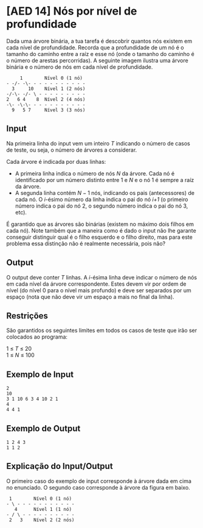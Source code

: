 # [AED 14] Nós por nível de profundidade

Dada uma árvore binária, a tua tarefa é descobrir quantos nós existem em cada nível de profundidade. Recorda que a profundidade de um nó é o tamanho do caminho entre a raíz e esse nó (onde o tamanho do caminho é o número de arestas percorridas). A seguinte imagem ilustra uma árvore binária e o número de nós em cada nível de profundidade.

```
     1        Nível 0 (1 nó)
- -/- -\- - - - - - - - - - -
  3     10    Nível 1 (2 nós)
-/-\- -/- \ - - - - - - - - -
2   6 4    8  Nível 2 (4 nós)
-\- -\-\- - - - - - - - - - -
  9   5 7     Nível 3 (3 nós)
```

## Input

Na primeira linha do input vem um inteiro $T$ indicando o número de casos de teste, ou seja, o número de árvores a considerar.

Cada árvore é indicada por duas linhas:

- A primeira linha indica o número de nós $N$ da árvore. Cada nó é identificado por um número distinto entre $1$ e $N$ e o nó 1 é sempre a raíz da árvore.
- A segunda linha contém $N-1$ nós, indicando os pais (antecessores) de cada nó. O *i*-ésimo número da linha indica o pai do nó *i+1* (o primeiro número indica o pai do nó 2, o segundo número indica o pai do nó 3, etc).

É garantido que as árvores são binárias (existem no máximo dois filhos em cada nó). Note também que a maneira como é dado o input não lhe garante conseguir distinguir qual é o filho esquerdo e o filho direito, mas para este problema essa distinção não é realmente necessária, pois não?

## Output

O output deve conter $T$ linhas. A *i*-ésima linha deve indicar o número de nós em cada nível da árvore correspondente. Estes devem vir por ordem de nível (do nível 0 para o nível mais profundo) e deve ser separados por um espaço (nota que não deve vir um espaço a mais no final da linha).

## Restrições

São garantidos os seguintes limites em todos os casos de teste que irão ser colocados ao programa:

1 ≤ $T$ ≤ 20\
1 ≤ $N$ ≤ 100

## Exemplo de Input

```
2
10
3 1 10 6 3 4 10 2 1
4
4 4 1
```

## Exemplo de Output

```
1 2 4 3
1 1 2
```

## Explicação do Input/Output

O primeiro caso do exemplo de input corresponde à árvore dada em cima no enunciado. O segundo caso corresponde à árvore da figura em baixo.

```
 1        Nível 0 (1 nó)
- \ - - - - - - - - - - -
   4      Nível 1 (1 nó)
- / \ - - - - - - - - - -
 2   3    Nível 2 (2 nós)
```
